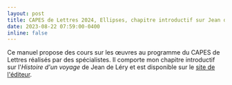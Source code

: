 ```yaml
---
layout: post
title: CAPES de Lettres 2024, Ellipses, chapitre introductif sur Jean de Léry
date: 2023-08-22 07:59:00-0400
inline: false
---
```


Ce manuel propose des cours sur les œuvres au programme du CAPES de Lettres réalisés par des spécialistes. Il comporte mon chapitre introductif sur l'_Histoire d'un voyage_ de Jean de Léry et est disponible sur le [site de l'éditeur](https://www.editions-ellipses.fr/accueil/14857-capes-de-lettres-2024-tout-le-programme-en-un-volume-9782340079359.html#description-scroll-tricks). 
